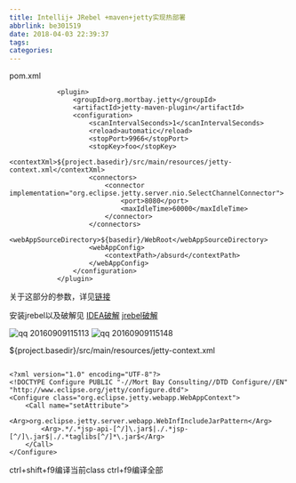 ```yaml
---
title: Intellij+ JRebel +maven+jetty实现热部署
abbrlink: be301519
date: 2018-04-03 22:39:37
tags:
categories:
---
```


pom.xml

```
            <plugin>
                <groupId>org.mortbay.jetty</groupId>
                <artifactId>jetty-maven-plugin</artifactId>
                <configuration>
                    <scanIntervalSeconds>1</scanIntervalSeconds>
                    <reload>automatic</reload>
                    <stopPort>9966</stopPort>
                    <stopKey>foo</stopKey>
                    <contextXml>${project.basedir}/src/main/resources/jetty-context.xml</contextXml>
                    <connectors>
                        <connector implementation="org.eclipse.jetty.server.nio.SelectChannelConnector">
                            <port>8080</port>
                            <maxIdleTime>60000</maxIdleTime>
                        </connector>
                    </connectors>
                    <webAppSourceDirectory>${basedir}/WebRoot</webAppSourceDirectory>
                    <webAppConfig>
                        <contextPath>/absurd</contextPath>
                    </webAppConfig>
                </configuration>
            </plugin>
```

关于这部分的参数，详见[链接](http://www.importnew.com/17936.html)

安装jrebel以及破解见
[IDEA破解](http://blog.csdn.net/mark_sssss/article/details/51259117)
[jrebel破解](http://my.oschina.net/boltwu/blog/676606?p={{currentPage-1}})

![qq 20160909115113](https://cloud.githubusercontent.com/assets/7789698/18374922/c4e9734c-7683-11e6-9c79-e0a8d53ddbf5.png)
![qq 20160909115148](https://cloud.githubusercontent.com/assets/7789698/18374928/d61dfc78-7683-11e6-9781-0d567d9e8bc1.png)

${project.basedir}/src/main/resources/jetty-context.xml

```

<?xml version="1.0" encoding="UTF-8"?>
<!DOCTYPE Configure PUBLIC "-//Mort Bay Consulting//DTD Configure//EN" "http://www.eclipse.org/jetty/configure.dtd">
<Configure class="org.eclipse.jetty.webapp.WebAppContext">
    <Call name="setAttribute">
        <Arg>org.eclipse.jetty.server.webapp.WebInfIncludeJarPattern</Arg>
        <Arg>.*/.*jsp-api-[^/]\.jar$|./.*jsp-[^/]\.jar$|./.*taglibs[^/]*\.jar$</Arg>
    </Call>
</Configure>
```

ctrl+shift+f9编译当前class
ctrl+f9编译全部